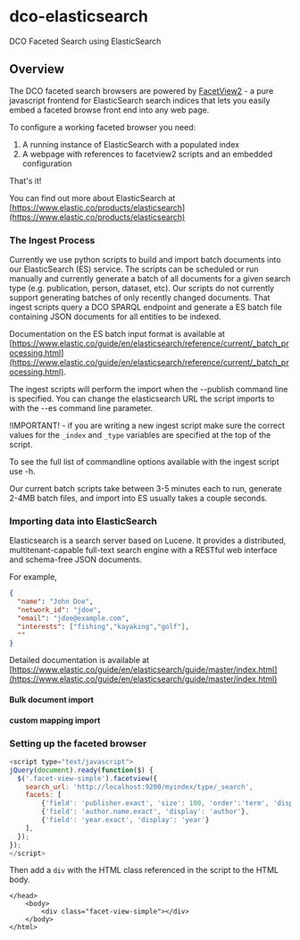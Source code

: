 # dco-elasticsearch
DCO Faceted Search using ElasticSearch

## Overview

The DCO faceted search browsers are powered by [FacetView2](https://github.com/tetherless-world/facetview2) - a pure javascript frontend for ElasticSearch search indices that lets you easily embed a faceted browse front end into any web page.

To configure a working faceted browser you need:
1) A running instance of ElasticSearch with a populated index
2) A webpage with references to facetview2 scripts and an embedded configuration

That's it!

You can find out more about ElasticSearch at [https://www.elastic.co/products/elasticsearch](https://www.elastic.co/products/elasticsearch)

### The Ingest Process

Currently we use python scripts to build and import batch documents into our ElasticSearch (ES) service.  The scripts can be scheduled or run manually and currently generate a batch of all documents for a given search type (e.g. publication, person, dataset, etc).  Our scripts do not currently support generating batches of only recently changed documents.  That ingest scripts query a DCO SPARQL endpoint and generate a ES batch file containing JSON documents for all entities to be indexed.

Documentation on the ES batch input format is available at [https://www.elastic.co/guide/en/elasticsearch/reference/current/_batch_processing.html](https://www.elastic.co/guide/en/elasticsearch/reference/current/_batch_processing.html).

The ingest scripts will perform the import when the --publish command line is specified.  You can change the elasticsearch URL the script imports to with the --es command line parameter.

!IMPORTANT! - if you are writing a new ingest script make sure the correct values for the ``_index`` and ``_type`` variables are specified at the top of the script.

To see the full list of commandline options available with the ingest script use -h.

Our current batch scripts take between 3-5 minutes each to run, generate 2-4MB batch files, and import into ES usually takes a couple seconds.

### Importing data into ElasticSearch

Elasticsearch is a search server based on Lucene. It provides a distributed, multitenant-capable full-text search engine with a RESTful web interface and schema-free JSON documents.

For example,

```json
{
  "name": "John Doe",
  "network_id": "jdoe",
  "email": "jdoe@example.com",
  "interests": ["fishing","kayaking","golf"],
  ""
}
```

Detailed documentation is available at [https://www.elastic.co/guide/en/elasticsearch/guide/master/index.html](https://www.elastic.co/guide/en/elasticsearch/guide/master/index.html)

#### Bulk document import

#### custom mapping import

### Setting up the faceted browser

```js
<script type="text/javascript">
jQuery(document).ready(function($) {
  $('.facet-view-simple').facetview({
    search_url: 'http://localhost:9200/myindex/type/_search',
    facets: [
        {'field': 'publisher.exact', 'size': 100, 'order':'term', 'display': 'Publisher'},
        {'field': 'author.name.exact', 'display': 'author'},
        {'field': 'year.exact', 'display': 'year'}
    ],
  });
});
</script>
```

Then add a ``div`` with the HTML class referenced in the script to the HTML body.
```
</head>
    <body>
        <div class="facet-view-simple"></div>
    </body>
</html>
```